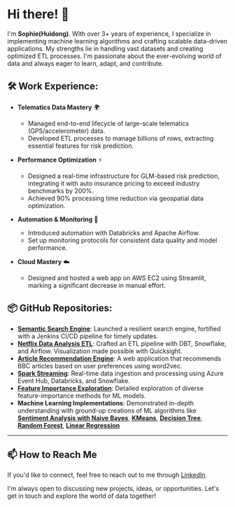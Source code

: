 # Hi there! 👋

I'm **Sophie(Huidong)**. With over 3+ years of experience, I specialize in implementing machine learning algorithms and crafting scalable data-driven applications. My strengths lie in handling vast datasets and creating optimized ETL processes. I'm passionate about the ever-evolving world of data and always eager to learn, adapt, and contribute.

## 🛠 Work Experience:

- **Telematics Data Mastery** 🌍
  - Managed end-to-end lifecycle of large-scale telematics (GPS/accelerometer) data.
  - Developed ETL processes to manage billions of rows, extracting essential features for risk prediction.

- **Performance Optimization** ⚡
  - Designed a real-time infrastructure for GLM-based risk prediction, integrating it with auto insurance pricing to exceed industry benchmarks by 200%.
  - Achieved 90% processing time reduction via geospatial data optimization.

- **Automation & Monitoring** 🤖
  - Introduced automation with Databricks and Apache Airflow.
  - Set up monitoring protocols for consistent data quality and model performance.

- **Cloud Mastery** ☁️
  - Designed and hosted a web app on AWS EC2 using Streamlit, marking a significant decrease in manual effort.

## 📦 GitHub Repositories:

- **[Semantic Search Engine](https://github.com/hxu47/sbert-search-bar)**: Launched a resilient search engine, fortified with a Jenkins CI/CD pipeline for timely updates.
- **[Netflix Data Analysis ETL](https://github.com/hxu47/ETL-Pipeline-for-Netflix-Data-Analysis)**: Crafted an ETL pipeline with DBT, Snowflake, and Airflow. Visualization made possible with Quicksight.
- **[Article Recommendation Engine](https://github.com/hxu47/Article-Recommendation-Engine)**: A web application that recommends BBC articles based on user preferences using word2vec.
- **[Spark Streaming](https://github.com/hxu47/Databricks-Real-Time-Streaming-with-Event-Hubs-and-Snowflake)**: Real-time data ingestion and processing using Azure Event Hub, Databricks, and Snowflake.
- **[Feature Importance Exploration](https://github.com/hxu47/Feature-Importance)**: Detailed exploration of diverse feature-importance methods for ML models.
- **Machine Learning Implementations**: Demonstrated in-depth understanding with ground-up creations of ML algorithms like **[Sentiment Analysis with Naive Bayes](https://github.com/hxu47/Sentiment-Analysis-with-Naive-Bayes-from-Scratch)**, **[KMeans](https://github.com/hxu47/KMeans-from-Scratch)**, **[Decision Tree](https://github.com/hxu47/Decision-Tree-from-Scratch)**, **[Random Forest](https://github.com/hxu47/Random-Forest-from-Scratch)**, **[Linear Regression](https://github.com/hxu47/Linear-Regression-from-Scratch)**

---

## 📫 How to Reach Me

If you'd like to connect, feel free to reach out to me through [LinkedIn](https://www.linkedin.com/in/huidong-xu/).

I'm always open to discussing new projects, ideas, or opportunities. Let's get in touch and explore the world of data together!
